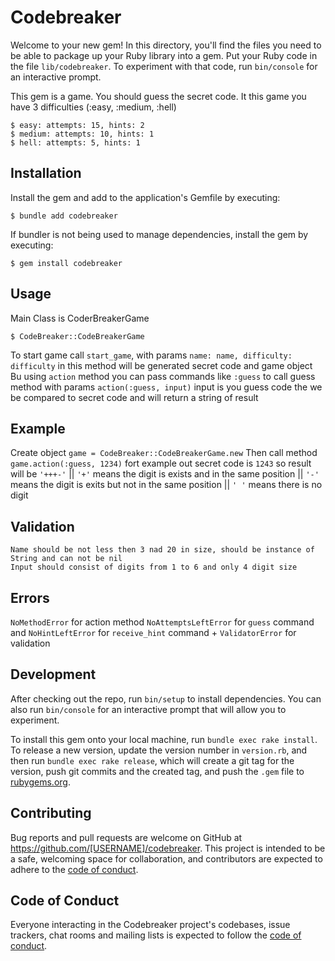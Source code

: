 # Codebreaker

Welcome to your new gem! In this directory, you'll find the files you need to be able to package up your Ruby library into a gem. Put your Ruby code in the file `lib/codebreaker`. To experiment with that code, run `bin/console` for an interactive prompt.

This gem is a game. You should guess the secret code. It this game you have 3 difficulties (:easy, :medium, :hell)

    $ easy: attempts: 15, hints: 2 
    $ medium: attempts: 10, hints: 1 
    $ hell: attempts: 5, hints: 1

## Installation

Install the gem and add to the application's Gemfile by executing:

    $ bundle add codebreaker

If bundler is not being used to manage dependencies, install the gem by executing:

    $ gem install codebreaker

## Usage

Main Class is CoderBreakerGame 

    $ CodeBreaker::CodeBreakerGame

To start game call `start_game`, with params `name: name, difficulty: difficulty` in this method will be generated secret code and game object
Bu using `action` method you can pass commands like `:guess` to call guess method with params `action(:guess, input)` input is you guess code the we be compared to secret code
and will return a string of result

## Example

Create object
`game = CodeBreaker::CodeBreakerGame.new`
Then call method `game.action(:guess, 1234)` fort example out secret code is `1243` so result will be `'+++-'` || `'+'` means the digit is exists and in the same position 
|| `'-'` means the digit is exits but not in the same position || `' '` means there is no digit

## Validation

    Name should be not less then 3 nad 20 in size, should be instance of String and can not be nil
    Input should consist of digits from 1 to 6 and only 4 digit size

## Errors

`NoMethodError` for action method `NoAttemptsLeftError` for `guess` command and `NoHintLeftError` for `receive_hint` command + `ValidatorError` for validation
## Development

After checking out the repo, run `bin/setup` to install dependencies. You can also run `bin/console` for an interactive prompt that will allow you to experiment.

To install this gem onto your local machine, run `bundle exec rake install`. To release a new version, update the version number in `version.rb`, and then run `bundle exec rake release`, which will create a git tag for the version, push git commits and the created tag, and push the `.gem` file to [rubygems.org](https://rubygems.org).

## Contributing

Bug reports and pull requests are welcome on GitHub at https://github.com/[USERNAME]/codebreaker. This project is intended to be a safe, welcoming space for collaboration, and contributors are expected to adhere to the [code of conduct](https://github.com/[USERNAME]/codebreaker/blob/master/CODE_OF_CONDUCT.md).

## Code of Conduct

Everyone interacting in the Codebreaker project's codebases, issue trackers, chat rooms and mailing lists is expected to follow the [code of conduct](https://github.com/[USERNAME]/codebreaker/blob/master/CODE_OF_CONDUCT.md).
